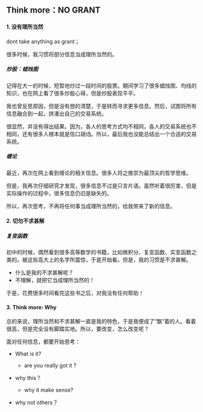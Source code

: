 ## Think more：NO GRANT

#### 1. 没有理所当然

dont take anything as grant；

很多时候，我习惯将部分信息当成理所当然的。

##### 炒股：蜡烛图

记得在大一的时候，短暂地炒过一段时间的股票。期间学习了很多蜡烛图、均线的知识，也在网上看了很多炒股心得，但是炒股表现平平。

我也曾反思原因，但是没有想的清楚，于是转而寻求更多信息。然后，试图将所有信息融合到一起，拼凑出自己的交易系统。

很显然，并没有得出结果。因为，各人的思考方式均不相同，各人的交易系统也不相同，还有很多人根本就是信口胡诌。所以，最后我也没能总结出一个合适的交易系统。

##### 缠论

最近，再次在网上看到缠论的相关信息。很多人将之推崇为最顶尖的哲学思维。

但是，我再次仔细研究才发现，很多信息不过是只言片语。虽然听着很厉害，但是实际操作的过程中，很多信息仍旧是缺失的。

所以，再次思考，不再将任何事当成理所当然的，给我带来了新的信息。

#### 2. 切勿不求甚解

##### 复变函数

初中的时候，偶然看到很多高等数学的书籍，比如微积分、复变函数、实变函数之类的。被这些高大上的名字所震惊，于是开始看。但是，我的习惯是不求甚解。

- 什么是我的不求甚解呢？
- 不理解，就把它当成理所当然的！

于是，花费很多时间看完这些书之后，对我没有任何帮助！

#### 3. Think more: Why

总的来说，理所当然和不求甚解一直是我的特色，于是我便成了“飘”着的人。看着很高，但是完全没有脚踏实地。所以，要改变，怎么改变呢？

面对任何信息，都要开始思考：

- What is it?
    - are you really got it ?

- why this？
    - why it make sense?
- why not others？